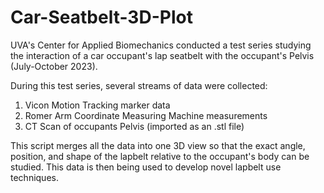 # Car-Seatbelt-3D-Plot
UVA's Center for Applied Biomechanics conducted a test series studying the interaction of a car occupant's lap seatbelt with the occupant's Pelvis (July-October 2023).

During this test series, several streams of data were collected: <br>
  1. Vicon Motion Tracking marker data
  2. Romer Arm Coordinate Measuring Machine measurements
  3. CT Scan of occupants Pelvis (imported as an .stl file)

This script merges all the data into one 3D view so that the exact angle, position, and shape of the lapbelt relative to the occupant's body can be studied. This data is then being used to develop novel lapbelt use techniques.



